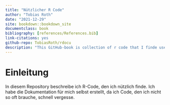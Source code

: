 ```yaml
--- 
title: "Nützlicher R Code"
author: "Tobias Roth"
date: "2021-12-29"
site: bookdown::bookdown_site
documentclass: book
bibliography: [references/References.bib]
link-citations: yes
github-repo: TobiasRoth/rdocu
description: "This GitHub-book is collection of r code that I finde useful. It is written in german."
---
```


# Einleitung
In diesem Repository beschreibe ich R-Code, den ich nützlich finde. Ich habe die Dokumentation für mich selbst erstellt, da ich Code, den ich nicht so oft brauche, schnell vergesse. 

